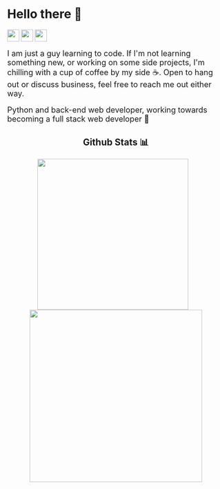 <!-- Greeting Section -->

# Hello there 👋

<!-- Contact me section -->

<p>
    <a href="mailto:asleyrobleto@gmail.com" target="_blank"><img height="28" src = "https://img.shields.io/badge/email-8B89CC?&style=for-the-badge&logo=protonmail&logoColor=white"></a>
    <a href="https://linkedin.com/in/asley-lópez-351abb217" target="_blank"> <img height="28" src = "https://img.shields.io/badge/-LinkedIn-0e76a8?style=for-the-badge&logo=Linkedin&logoColor=white"></a>
    <a href="https://twitter.com/Asley_Robleto" target="_blank"><img height="28" src = "https://img.shields.io/badge/-Twitter-00acee?style=for-the-badge&logo=Twitter&logoColor=white"></a>

</p>

<!-- Bio -->

<font size="4">
I am just a guy learning to code. If I'm not learning something new, or working on some side projects, I'm chilling with a cup of coffee by my side ☕️. Open to hang out or discuss business, feel free to reach me out either way. 
</font>
<br>
<br>
<font size="4">
Python and back-end web developer, working towards becoming a full stack web developer 💪
</font>

<br>

<!-- My Skills Section -->

<!-- Github Stats section -->
<div align="center">
<h2>Github Stats 📊</h2>
<div>
<img src="https://github-readme-stats.vercel.app/api?username=AsleyR&theme=dark&show_icons=true&include_all_commits=true&count_private=true&hide_border=true&hide_rank=true" width=350 style="padding-right: 1em">
<img src="https://github-readme-stats.vercel.app/api/top-langs/?username=AsleyR&theme=dark&layout=compact&hide_border=true" width=400>
</div>

</div>


